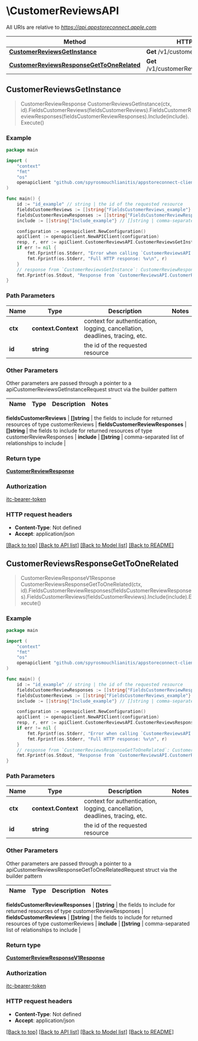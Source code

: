 # \CustomerReviewsAPI

All URIs are relative to *https://api.appstoreconnect.apple.com*

Method | HTTP request | Description
------------- | ------------- | -------------
[**CustomerReviewsGetInstance**](CustomerReviewsAPI.md#CustomerReviewsGetInstance) | **Get** /v1/customerReviews/{id} | 
[**CustomerReviewsResponseGetToOneRelated**](CustomerReviewsAPI.md#CustomerReviewsResponseGetToOneRelated) | **Get** /v1/customerReviews/{id}/response | 



## CustomerReviewsGetInstance

> CustomerReviewResponse CustomerReviewsGetInstance(ctx, id).FieldsCustomerReviews(fieldsCustomerReviews).FieldsCustomerReviewResponses(fieldsCustomerReviewResponses).Include(include).Execute()



### Example

```go
package main

import (
	"context"
	"fmt"
	"os"
	openapiclient "github.com/spyrosmouchlianitis/appstoreconnect-client"
)

func main() {
	id := "id_example" // string | the id of the requested resource
	fieldsCustomerReviews := []string{"FieldsCustomerReviews_example"} // []string | the fields to include for returned resources of type customerReviews (optional)
	fieldsCustomerReviewResponses := []string{"FieldsCustomerReviewResponses_example"} // []string | the fields to include for returned resources of type customerReviewResponses (optional)
	include := []string{"Include_example"} // []string | comma-separated list of relationships to include (optional)

	configuration := openapiclient.NewConfiguration()
	apiClient := openapiclient.NewAPIClient(configuration)
	resp, r, err := apiClient.CustomerReviewsAPI.CustomerReviewsGetInstance(context.Background(), id).FieldsCustomerReviews(fieldsCustomerReviews).FieldsCustomerReviewResponses(fieldsCustomerReviewResponses).Include(include).Execute()
	if err != nil {
		fmt.Fprintf(os.Stderr, "Error when calling `CustomerReviewsAPI.CustomerReviewsGetInstance``: %v\n", err)
		fmt.Fprintf(os.Stderr, "Full HTTP response: %v\n", r)
	}
	// response from `CustomerReviewsGetInstance`: CustomerReviewResponse
	fmt.Fprintf(os.Stdout, "Response from `CustomerReviewsAPI.CustomerReviewsGetInstance`: %v\n", resp)
}
```

### Path Parameters


Name | Type | Description  | Notes
------------- | ------------- | ------------- | -------------
**ctx** | **context.Context** | context for authentication, logging, cancellation, deadlines, tracing, etc.
**id** | **string** | the id of the requested resource | 

### Other Parameters

Other parameters are passed through a pointer to a apiCustomerReviewsGetInstanceRequest struct via the builder pattern


Name | Type | Description  | Notes
------------- | ------------- | ------------- | -------------

 **fieldsCustomerReviews** | **[]string** | the fields to include for returned resources of type customerReviews | 
 **fieldsCustomerReviewResponses** | **[]string** | the fields to include for returned resources of type customerReviewResponses | 
 **include** | **[]string** | comma-separated list of relationships to include | 

### Return type

[**CustomerReviewResponse**](CustomerReviewResponse.md)

### Authorization

[itc-bearer-token](../README.md#itc-bearer-token)

### HTTP request headers

- **Content-Type**: Not defined
- **Accept**: application/json

[[Back to top]](#) [[Back to API list]](../README.md#documentation-for-api-endpoints)
[[Back to Model list]](../README.md#documentation-for-models)
[[Back to README]](../README.md)


## CustomerReviewsResponseGetToOneRelated

> CustomerReviewResponseV1Response CustomerReviewsResponseGetToOneRelated(ctx, id).FieldsCustomerReviewResponses(fieldsCustomerReviewResponses).FieldsCustomerReviews(fieldsCustomerReviews).Include(include).Execute()



### Example

```go
package main

import (
	"context"
	"fmt"
	"os"
	openapiclient "github.com/spyrosmouchlianitis/appstoreconnect-client"
)

func main() {
	id := "id_example" // string | the id of the requested resource
	fieldsCustomerReviewResponses := []string{"FieldsCustomerReviewResponses_example"} // []string | the fields to include for returned resources of type customerReviewResponses (optional)
	fieldsCustomerReviews := []string{"FieldsCustomerReviews_example"} // []string | the fields to include for returned resources of type customerReviews (optional)
	include := []string{"Include_example"} // []string | comma-separated list of relationships to include (optional)

	configuration := openapiclient.NewConfiguration()
	apiClient := openapiclient.NewAPIClient(configuration)
	resp, r, err := apiClient.CustomerReviewsAPI.CustomerReviewsResponseGetToOneRelated(context.Background(), id).FieldsCustomerReviewResponses(fieldsCustomerReviewResponses).FieldsCustomerReviews(fieldsCustomerReviews).Include(include).Execute()
	if err != nil {
		fmt.Fprintf(os.Stderr, "Error when calling `CustomerReviewsAPI.CustomerReviewsResponseGetToOneRelated``: %v\n", err)
		fmt.Fprintf(os.Stderr, "Full HTTP response: %v\n", r)
	}
	// response from `CustomerReviewsResponseGetToOneRelated`: CustomerReviewResponseV1Response
	fmt.Fprintf(os.Stdout, "Response from `CustomerReviewsAPI.CustomerReviewsResponseGetToOneRelated`: %v\n", resp)
}
```

### Path Parameters


Name | Type | Description  | Notes
------------- | ------------- | ------------- | -------------
**ctx** | **context.Context** | context for authentication, logging, cancellation, deadlines, tracing, etc.
**id** | **string** | the id of the requested resource | 

### Other Parameters

Other parameters are passed through a pointer to a apiCustomerReviewsResponseGetToOneRelatedRequest struct via the builder pattern


Name | Type | Description  | Notes
------------- | ------------- | ------------- | -------------

 **fieldsCustomerReviewResponses** | **[]string** | the fields to include for returned resources of type customerReviewResponses | 
 **fieldsCustomerReviews** | **[]string** | the fields to include for returned resources of type customerReviews | 
 **include** | **[]string** | comma-separated list of relationships to include | 

### Return type

[**CustomerReviewResponseV1Response**](CustomerReviewResponseV1Response.md)

### Authorization

[itc-bearer-token](../README.md#itc-bearer-token)

### HTTP request headers

- **Content-Type**: Not defined
- **Accept**: application/json

[[Back to top]](#) [[Back to API list]](../README.md#documentation-for-api-endpoints)
[[Back to Model list]](../README.md#documentation-for-models)
[[Back to README]](../README.md)

